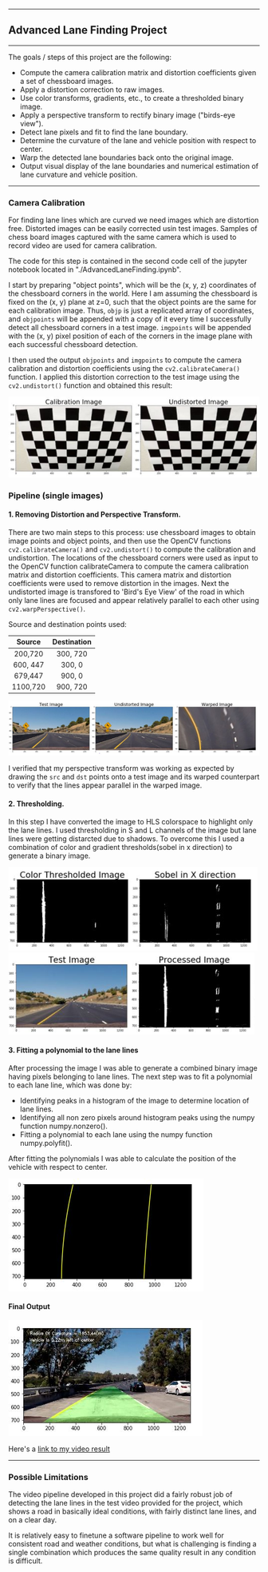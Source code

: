
---

## Advanced Lane Finding Project
---
The goals / steps of this project are the following:

* Compute the camera calibration matrix and distortion coefficients given a set of chessboard images.
* Apply a distortion correction to raw images.
* Use color transforms, gradients, etc., to create a thresholded binary image.
* Apply a perspective transform to rectify binary image ("birds-eye view").
* Detect lane pixels and fit to find the lane boundary.
* Determine the curvature of the lane and vehicle position with respect to center.
* Warp the detected lane boundaries back onto the original image.
* Output visual display of the lane boundaries and numerical estimation of lane curvature and vehicle position.

[//]: # (Image References)

[image1]: ./output_images/calib.JPG "Undistorted"
[image2]: ./output_images/warped.JPG "Road Transformed"
[image3]: ./output_images/thresholded.JPG "Binary Example"
[image4]: ./output_images/processed.JPG "Warp Example"
[image5]: ./output_images/linefit.JPG "Fit Visual"
[image6]: ./output_images/all.JPG "Output"
[video1]: ./project_video.JPG "Video"


---

### Camera Calibration

For finding lane lines which are curved we need images which are distortion free. Distorted images can be easily corrected usin test images. Samples of chess board images captured with the same camera which is used to record video are used for camera calibration.

The code for this step is contained in the second code cell of the jupyter notebook located in "./AdvancedLaneFinding.ipynb".  

I start by preparing "object points", which will be the (x, y, z) coordinates of the chessboard corners in the world. Here I am assuming the chessboard is fixed on the (x, y) plane at z=0, such that the object points are the same for each calibration image.  Thus, `objp` is just a replicated array of coordinates, and `objpoints` will be appended with a copy of it every time I successfully detect all chessboard corners in a test image.  `imgpoints` will be appended with the (x, y) pixel position of each of the corners in the image plane with each successful chessboard detection.  

I then used the output `objpoints` and `imgpoints` to compute the camera calibration and distortion coefficients using the `cv2.calibrateCamera()` function.  I applied this distortion correction to the test image using the `cv2.undistort()` function and obtained this result: 

![alt text][image1]

### Pipeline (single images)

#### 1. Removing Distortion and Perspective Transform.

There are two main steps to this process: use chessboard images to obtain image points and object points, and then use the OpenCV functions `cv2.calibrateCamera()` and `cv2.undistort()` to compute the calibration and undistortion. The locations of the chessboard corners were used as input to the OpenCV function calibrateCamera to compute the camera calibration matrix and distortion coefficients. This camera matrix and distortion coefficients were used to remove distortion in the images.
Next the undistorted image is transfored to 'Bird's Eye View' of the road in which only lane lines are focused and appear relatively parallel to each other using `cv2.warpPerspective()`.

Source and destination points used:

| Source        | Destination   | 
|:-------------:|:-------------:| 
| 200,720      | 300, 720        | 
| 600, 447      | 300, 0      |
| 679,447     | 900, 0      |
| 1100,720      | 900, 720        |
![alt text][image2]

I verified that my perspective transform was working as expected by drawing the `src` and `dst` points onto a test image and its warped counterpart to verify that the lines appear parallel in the warped image.

#### 2. Thresholding.

In this step I have converted the image to HLS colorspace to highlight only the lane lines. I used thresholding in S and L channels of the image but lane lines were getting distarcted due to shadows.
To overcome this I used a combination of color and gradient thresholds(sobel in x direction) to generate a binary image.

![alt text][image3]
![alt text][image4]


#### 3. Fitting a polynomial to the lane lines

After processing the image I was able to generate a  combined binary image having pixels belonging to lane lines. The next step was to fit a polynomial to each lane line, which was done by:

- Identifying peaks in a histogram of the image to determine location of lane lines.
- Identifying all non zero pixels around histogram peaks using the numpy function numpy.nonzero().
- Fitting a polynomial to each lane using the numpy function numpy.polyfit().

After fitting the polynomials I was able to calculate the position of the vehicle with respect to center.

![alt text][image5]

#### Final Output

![alt text][image6]

Here's a [link to my video result](./test_output_videos/project_video.mp4)

---

### Possible Limitations

The video pipeline developed in this project did a fairly robust job of detecting the lane lines in the test video provided for the project, which shows a road in basically ideal conditions, with fairly distinct lane lines, and on a clear day. 

It is relatively easy to finetune a software pipeline to work well for consistent road and weather conditions, but what is challenging is finding a single combination which produces the same quality result in any condition is difficult. 
